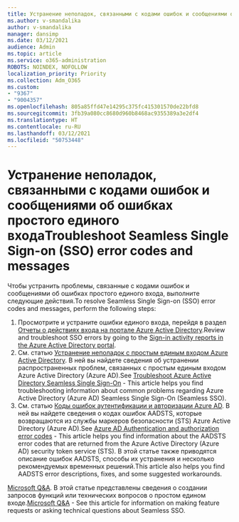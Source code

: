 ```yaml
---
title: Устранение неполадок, связанными с кодами ошибок и сообщениями об ошибках простого единого входа
ms.author: v-smandalika
author: v-smandalika
manager: dansimp
ms.date: 03/12/2021
audience: Admin
ms.topic: article
ms.service: o365-administration
ROBOTS: NOINDEX, NOFOLLOW
localization_priority: Priority
ms.collection: Adm_O365
ms.custom:
- "9367"
- "9004357"
ms.openlocfilehash: 805a85ffd47e14295c375fc415301570de22bfd8
ms.sourcegitcommit: 3fb39a080cc8680d960b8468ac9355389a3e2df4
ms.translationtype: HT
ms.contentlocale: ru-RU
ms.lasthandoff: 03/12/2021
ms.locfileid: "50753448"
---
```

# <a name="troubleshoot-seamless-single-sign-on-sso-error-codes-and-messages"></a><span data-ttu-id="8dae8-102">Устранение неполадок, связанными с кодами ошибок и сообщениями об ошибках простого единого входа</span><span class="sxs-lookup"><span data-stu-id="8dae8-102">Troubleshoot Seamless Single Sign-on (SSO) error codes and messages</span></span>

<span data-ttu-id="8dae8-103">Чтобы устранить проблемы, связанные с кодами ошибок и сообщениями об ошибках простого единого входа, выполните следующие действия.</span><span class="sxs-lookup"><span data-stu-id="8dae8-103">To resolve Seamless Single Sign-on (SSO) error codes and messages, perform the following steps:</span></span>

1. <span data-ttu-id="8dae8-104">Просмотрите и устраните ошибки единого входа, перейдя в раздел [Отчеты о действиях входа на портале Azure Active Directory](https://docs.microsoft.com/azure/active-directory/reports-monitoring/concept-sign-ins).</span><span class="sxs-lookup"><span data-stu-id="8dae8-104">Review and troubleshoot SSO errors by going to the [Sign-in activity reports in the Azure Active Directory portal](https://docs.microsoft.com/azure/active-directory/reports-monitoring/concept-sign-ins).</span></span>
2. <span data-ttu-id="8dae8-105">См. статью [Устранение неполадок с простым единым входом Azure Active Directory](https://docs.microsoft.com/azure/active-directory/hybrid/tshoot-connect-sso#sign-in-failure-reasons-in-the-azure-active-directory-admin-center-needs-a-premium-license). В ней вы найдете сведения об устранении распространенных проблем, связанных с простым единым входом Azure Active Directory (Azure AD).</span><span class="sxs-lookup"><span data-stu-id="8dae8-105">See [Troubleshoot Azure Active Directory Seamless Single Sign-On](https://docs.microsoft.com/azure/active-directory/hybrid/tshoot-connect-sso#sign-in-failure-reasons-in-the-azure-active-directory-admin-center-needs-a-premium-license) - This article helps you find troubleshooting information about common problems regarding Azure Active Directory (Azure AD) Seamless Single Sign-On (Seamless SSO).</span></span>
3. <span data-ttu-id="8dae8-106">См. статью [Коды ошибок аутентификации и авторизации Azure AD](https://docs.microsoft.com/azure/active-directory/develop/reference-aadsts-error-codes#lookup-current-error-code-information). В ней вы найдете сведения о кодах ошибок AADSTS, которые возвращаются из службы маркеров безопасности (STS) Azure Active Directory (Azure AD).</span><span class="sxs-lookup"><span data-stu-id="8dae8-106">See [Azure AD Authentication and authorization error codes](https://docs.microsoft.com/azure/active-directory/develop/reference-aadsts-error-codes#lookup-current-error-code-information) - This article helps you find information about the AADSTS error codes that are returned from the Azure Active Directory (Azure AD) security token service (STS).</span></span> <span data-ttu-id="8dae8-107">В этой статье также приводятся описание ошибок AADSTS, способы их устранения и несколько рекомендуемых временных решений.</span><span class="sxs-lookup"><span data-stu-id="8dae8-107">This article also helps you find AADSTS error descriptions, fixes, and some suggested workarounds.</span></span>

<span data-ttu-id="8dae8-108">[Microsoft Q&A](https://docs.microsoft.com/answers/topics/azure-ad-single-sign-on.html). В этой статье представлены сведения о создании запросов функций или технических вопросов о простом едином входе.</span><span class="sxs-lookup"><span data-stu-id="8dae8-108">[Microsoft Q&A](https://docs.microsoft.com/answers/topics/azure-ad-single-sign-on.html) - See this article for information on making feature requests or asking technical questions about Seamless SSO.</span></span>

